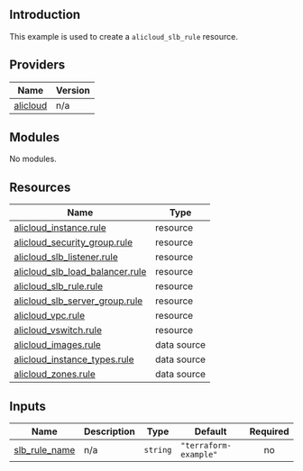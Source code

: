 <!-- BEGIN_TF_DOCS -->
## Introduction

This example is used to create a `alicloud_slb_rule` resource.

## Providers

| Name | Version |
|------|---------|
| <a name="provider_alicloud"></a> [alicloud](#provider\_alicloud) | n/a |

## Modules

No modules.

## Resources

| Name | Type |
|------|------|
| [alicloud_instance.rule](https://registry.terraform.io/providers/aliyun/alicloud/latest/docs/resources/instance) | resource |
| [alicloud_security_group.rule](https://registry.terraform.io/providers/aliyun/alicloud/latest/docs/resources/security_group) | resource |
| [alicloud_slb_listener.rule](https://registry.terraform.io/providers/aliyun/alicloud/latest/docs/resources/slb_listener) | resource |
| [alicloud_slb_load_balancer.rule](https://registry.terraform.io/providers/aliyun/alicloud/latest/docs/resources/slb_load_balancer) | resource |
| [alicloud_slb_rule.rule](https://registry.terraform.io/providers/aliyun/alicloud/latest/docs/resources/slb_rule) | resource |
| [alicloud_slb_server_group.rule](https://registry.terraform.io/providers/aliyun/alicloud/latest/docs/resources/slb_server_group) | resource |
| [alicloud_vpc.rule](https://registry.terraform.io/providers/aliyun/alicloud/latest/docs/resources/vpc) | resource |
| [alicloud_vswitch.rule](https://registry.terraform.io/providers/aliyun/alicloud/latest/docs/resources/vswitch) | resource |
| [alicloud_images.rule](https://registry.terraform.io/providers/aliyun/alicloud/latest/docs/data-sources/images) | data source |
| [alicloud_instance_types.rule](https://registry.terraform.io/providers/aliyun/alicloud/latest/docs/data-sources/instance_types) | data source |
| [alicloud_zones.rule](https://registry.terraform.io/providers/aliyun/alicloud/latest/docs/data-sources/zones) | data source |

## Inputs

| Name | Description | Type | Default | Required |
|------|-------------|------|---------|:--------:|
| <a name="input_slb_rule_name"></a> [slb\_rule\_name](#input\_slb\_rule\_name) | n/a | `string` | `"terraform-example"` | no |
<!-- END_TF_DOCS -->    